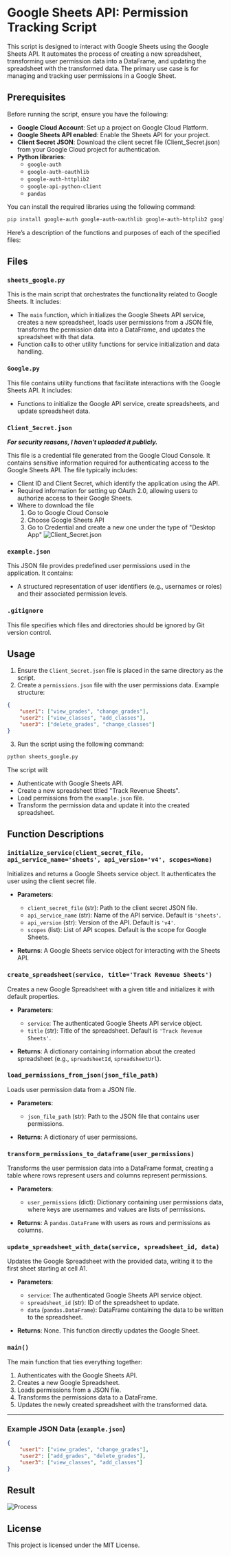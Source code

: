 # Google Sheets API: Permission Tracking Script

This script is designed to interact with Google Sheets using the Google Sheets API. It automates the process of creating a new spreadsheet, transforming user permission data into a DataFrame, and updating the spreadsheet with the transformed data. The primary use case is for managing and tracking user permissions in a Google Sheet.

## Prerequisites

Before running the script, ensure you have the following:

- **Google Cloud Account**: Set up a project on Google Cloud Platform.
- **Google Sheets API enabled**: Enable the Sheets API for your project.
- **Client Secret JSON**: Download the client secret file (Client_Secret.json) from your Google Cloud project for authentication.
- **Python libraries**:
  - `google-auth`
  - `google-auth-oauthlib`
  - `google-auth-httplib2`
  - `google-api-python-client`
  - `pandas`

You can install the required libraries using the following command:

```bash
pip install google-auth google-auth-oauthlib google-auth-httplib2 google-api-python-client pandas
```

Here’s a description of the functions and purposes of each of the specified files:

## Files

### `sheets_google.py`

This is the main script that orchestrates the functionality related to Google Sheets. It includes:

- The `main` function, which initializes the Google Sheets API service, creates a new spreadsheet, loads user permissions from a JSON file, transforms the permission data into a DataFrame, and updates the spreadsheet with that data.
- Function calls to other utility functions for service initialization and data handling.

### `Google.py`

This file contains utility functions that facilitate interactions with the Google Sheets API. It includes:

- Functions to initialize the Google API service, create spreadsheets, and update spreadsheet data.

### `Client_Secret.json`

**_For security reasons, I haven't uploaded it publicly._**

This file is a credential file generated from the Google Cloud Console. It contains sensitive information required for authenticating access to the Google Sheets API. The file typically includes:

- Client ID and Client Secret, which identify the application using the API.
- Required information for setting up OAuth 2.0, allowing users to authorize access to their Google Sheets.
- Where to download the file
  1. Go to Google Cloud Console
  2. Choose Google Sheets API
  3. Go to Credential and create a new one under the type of "Desktop App"
     ![Client_Secret.json](/sample/Client_Secrets_Download.png)

### `example.json`

This JSON file provides predefined user permissions used in the application. It contains:

- A structured representation of user identifiers (e.g., usernames or roles) and their associated permission levels.

### `.gitignore`

This file specifies which files and directories should be ignored by Git version control.

## Usage

1. Ensure the `Client_Secret.json` file is placed in the same directory as the script.
2. Create a `permissions.json` file with the user permissions data. Example structure:

```json
{
	"user1": ["view_grades", "change_grades"],
	"user2": ["view_classes", "add_classes"],
	"user3": ["delete_grades", "change_classes"]
}
```

3. Run the script using the following command:

```bash
python sheets_google.py
```

The script will:

- Authenticate with Google Sheets API.
- Create a new spreadsheet titled "Track Revenue Sheets".
- Load permissions from the `example.json` file.
- Transform the permission data and update it into the created spreadsheet.

## Function Descriptions

### `initialize_service(client_secret_file, api_service_name='sheets', api_version='v4', scopes=None)`

Initializes and returns a Google Sheets service object. It authenticates the user using the client secret file.

- **Parameters**:

  - `client_secret_file` (str): Path to the client secret JSON file.
  - `api_service_name` (str): Name of the API service. Default is `'sheets'`.
  - `api_version` (str): Version of the API. Default is `'v4'`.
  - `scopes` (list): List of API scopes. Default is the scope for Google Sheets.

- **Returns**: A Google Sheets service object for interacting with the Sheets API.

### `create_spreadsheet(service, title='Track Revenue Sheets')`

Creates a new Google Spreadsheet with a given title and initializes it with default properties.

- **Parameters**:

  - `service`: The authenticated Google Sheets API service object.
  - `title` (str): Title of the spreadsheet. Default is `'Track Revenue Sheets'`.

- **Returns**: A dictionary containing information about the created spreadsheet (e.g., `spreadsheetId`, `spreadsheetUrl`).

### `load_permissions_from_json(json_file_path)`

Loads user permission data from a JSON file.

- **Parameters**:

  - `json_file_path` (str): Path to the JSON file that contains user permissions.

- **Returns**: A dictionary of user permissions.

### `transform_permissions_to_dataframe(user_permissions)`

Transforms the user permission data into a DataFrame format, creating a table where rows represent users and columns represent permissions.

- **Parameters**:

  - `user_permissions` (dict): Dictionary containing user permissions data, where keys are usernames and values are lists of permissions.

- **Returns**: A `pandas.DataFrame` with users as rows and permissions as columns.

### `update_spreadsheet_with_data(service, spreadsheet_id, data)`

Updates the Google Spreadsheet with the provided data, writing it to the first sheet starting at cell A1.

- **Parameters**:

  - `service`: The authenticated Google Sheets API service object.
  - `spreadsheet_id` (str): ID of the spreadsheet to update.
  - `data` (`pandas.DataFrame`): DataFrame containing the data to be written to the spreadsheet.

- **Returns**: None. This function directly updates the Google Sheet.

### `main()`

The main function that ties everything together:

1. Authenticates with the Google Sheets API.
2. Creates a new Google Spreadsheet.
3. Loads permissions from a JSON file.
4. Transforms the permissions data to a DataFrame.
5. Updates the newly created spreadsheet with the transformed data.

---

### Example JSON Data (`example.json`)

```json
{
	"user1": ["view_grades", "change_grades"],
	"user2": ["add_grades", "delete_grades"],
	"user3": ["view_classes", "add_classes"]
}
```

## Result

![Process](/sample/success_convert.gif)

## License

This project is licensed under the MIT License.
